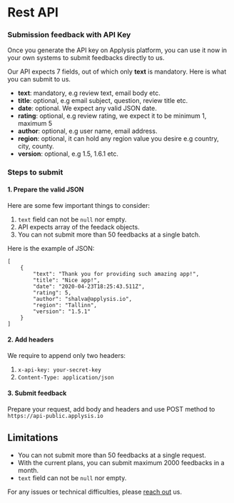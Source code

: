 # Rest API

### Submission feedback with API Key

Once you generate the API key on Applysis platform, you can use it now in your own systems to submit feedbacks directly to us.

Our API expects 7 fields, out of which only **text** is mandatory. Here is what you can submit to us.

-   **text**: mandatory, e.g review text, email body etc.
-   **title**: optional, e.g email subject, question, review title etc.
-   **date**: optional. We expect any valid JSON date.
-   **rating**: optional, e.g review rating, we expect it to be minimum 1, maximum 5
-   **author**: optional, e.g user name, email address.
-   **region**: optional, it can hold any region value you desire e.g country, city, county.
-   **version**: optional, e.g 1.5, 1.6.1 etc.

### Steps to submit

#### 1. Prepare the valid JSON

Here are some few important things to consider:

1. `text` field can not be `null` nor empty.
2. API expects array of the feedack objects.
3. You can not submit more than 50 feedbacks at a single batch.

Here is the example of JSON:

```
[
    {
        "text": "Thank you for providing such amazing app!",
        "title": "Nice app!",
        "date": "2020-04-23T18:25:43.511Z",
        "rating": 5,
        "author": "shalva@applysis.io",
        "region": "Tallinn",
        "version": "1.5.1"
    }
]
```

#### 2. Add headers

We require to append only two headers:

1. `x-api-key: your-secret-key`
2. `Content-Type: application/json`

#### 3. Submit feedback

Prepare your request, add body and headers and use POST method to `https://api-public.applysis.io`

## Limitations

-   You can not submit more than 50 feedbacks at a single request.
-   With the current plans, you can submit maximum 2000 feedbacks in a month.
-   `text` field can not be `null` nor empty.

For any issues or technical difficulties, please [reach out](mailto:contact@applysis.io) us.
